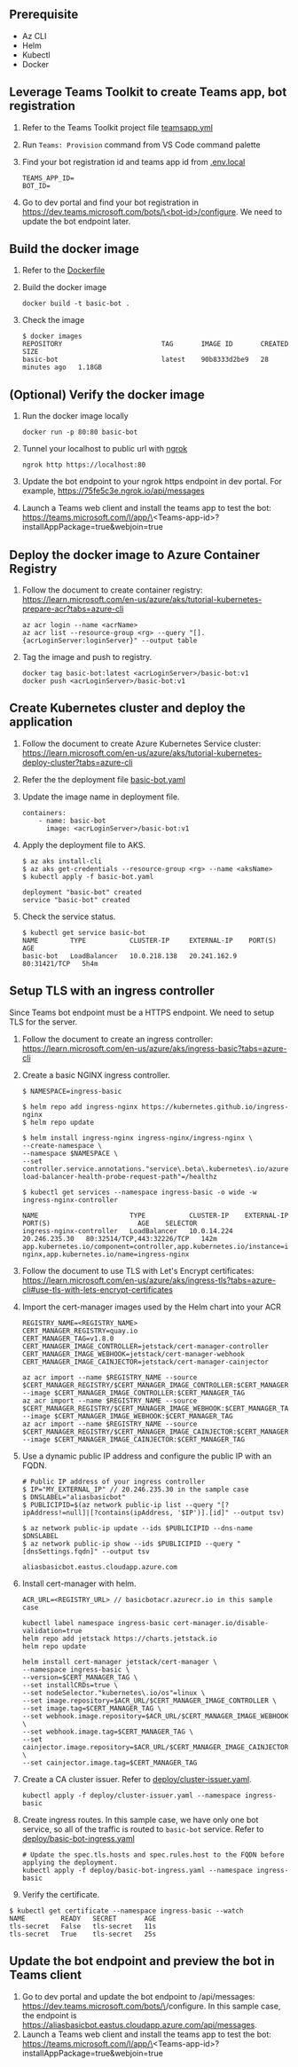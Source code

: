 ## Prerequisite

* Az CLI
* Helm
* Kubectl
* Docker

## Leverage Teams Toolkit to create Teams app, bot registration

1. Refer to the Teams Toolkit project file [teamsapp.yml](./teamsapp.yml)
1. Run `Teams: Provision` command from VS Code command palette

1. Find your bot registration id and teams app id from [.env.local](./env/.env.local)
    ```
    TEAMS_APP_ID=
    BOT_ID=
    ```
1. Go to dev portal and find your bot registration in [https://dev.teams.microsoft.com/bots/\<bot-id\>/configure](https://dev.teams.microsoft.com/bots/). We need to update the bot endpoint later.


## Build the docker image

1. Refer to the [Dockerfile](./Dockerfile)
1. Build the docker image

    ```
    docker build -t basic-bot .
    ```

1. Check the image

    ```
    $ docker images
    REPOSITORY                         TAG       IMAGE ID       CREATED          SIZE
    basic-bot                          latest    90b8333d2be9   28 minutes ago   1.18GB
    ```

## (Optional) Verify the docker image

1. Run the docker image locally

    ```
    docker run -p 80:80 basic-bot
    ```
1. Tunnel your localhost to public url with [ngrok](https://ngrok.com/)

    ```
    ngrok http https://localhost:80
    ```
1. Update the bot endpoint to your ngrok https endpoint in dev portal. For example, https://75fe5c3e.ngrok.io/api/messages
1. Launch a Teams web client and install the teams app to test the bot: https://teams.microsoft.com/l/app/\<Teams-app-id\>?installAppPackage=true&webjoin=true

## Deploy the docker image to Azure Container Registry

1. Follow the document to create container registry: https://learn.microsoft.com/en-us/azure/aks/tutorial-kubernetes-prepare-acr?tabs=azure-cli

    ```
    az acr login --name <acrName>
    az acr list --resource-group <rg> --query "[].{acrLoginServer:loginServer}" --output table
    ```

1. Tag the image and push to registry.

    ```
    docker tag basic-bot:latest <acrLoginServer>/basic-bot:v1
    docker push <acrLoginServer>/basic-bot:v1
    ```

## Create Kubernetes cluster and deploy the application

1. Follow the document to create Azure Kubernetes Service cluster: https://learn.microsoft.com/en-us/azure/aks/tutorial-kubernetes-deploy-cluster?tabs=azure-cli
1. Refer the the deployment file [basic-bot.yaml](./basic-bot.yaml)
1. Update the image name in deployment file.

    ```
    containers:
        - name: basic-bot
          image: <acrLoginServer>/basic-bot:v1
    ```

1. Apply the deployment file to AKS.

    ```
    $ az aks install-cli
    $ az aks get-credentials --resource-group <rg> --name <aksName>
    $ kubectl apply -f basic-bot.yaml

    deployment "basic-bot" created
    service "basic-bot" created
    ```

1. Check the service status.

    ```
    $ kubectl get service basic-bot
    NAME        TYPE           CLUSTER-IP     EXTERNAL-IP    PORT(S)         AGE
    basic-bot   LoadBalancer   10.0.218.138   20.241.162.9   80:31421/TCP   5h4m
    ```

## Setup TLS with an ingress controller

Since Teams bot endpoint must be a HTTPS endpoint. We need to setup TLS for the server.

1. Follow the document to create an ingress controller: https://learn.microsoft.com/en-us/azure/aks/ingress-basic?tabs=azure-cli
1. Create a basic NGINX ingress controller.

    ```
    $ NAMESPACE=ingress-basic

    $ helm repo add ingress-nginx https://kubernetes.github.io/ingress-nginx
    $ helm repo update

    $ helm install ingress-nginx ingress-nginx/ingress-nginx \
    --create-namespace \
    --namespace $NAMESPACE \
    --set controller.service.annotations."service\.beta\.kubernetes\.io/azure-load-balancer-health-probe-request-path"=/healthz

    $ kubectl get services --namespace ingress-basic -o wide -w ingress-nginx-controller

    NAME                       TYPE           CLUSTER-IP    EXTERNAL-IP     PORT(S)                      AGE    SELECTOR
    ingress-nginx-controller   LoadBalancer   10.0.14.224   20.246.235.30   80:32514/TCP,443:32226/TCP   142m   app.kubernetes.io/component=controller,app.kubernetes.io/instance=ingress-nginx,app.kubernetes.io/name=ingress-nginx
    ```

1. Follow the document to use TLS with Let's Encrypt certificates: https://learn.microsoft.com/en-us/azure/aks/ingress-tls?tabs=azure-cli#use-tls-with-lets-encrypt-certificates
1. Import the cert-manager images used by the Helm chart into your ACR

    ```
    REGISTRY_NAME=<REGISTRY_NAME>
    CERT_MANAGER_REGISTRY=quay.io
    CERT_MANAGER_TAG=v1.8.0
    CERT_MANAGER_IMAGE_CONTROLLER=jetstack/cert-manager-controller
    CERT_MANAGER_IMAGE_WEBHOOK=jetstack/cert-manager-webhook
    CERT_MANAGER_IMAGE_CAINJECTOR=jetstack/cert-manager-cainjector

    az acr import --name $REGISTRY_NAME --source $CERT_MANAGER_REGISTRY/$CERT_MANAGER_IMAGE_CONTROLLER:$CERT_MANAGER_TAG --image $CERT_MANAGER_IMAGE_CONTROLLER:$CERT_MANAGER_TAG
    az acr import --name $REGISTRY_NAME --source $CERT_MANAGER_REGISTRY/$CERT_MANAGER_IMAGE_WEBHOOK:$CERT_MANAGER_TAG --image $CERT_MANAGER_IMAGE_WEBHOOK:$CERT_MANAGER_TAG
    az acr import --name $REGISTRY_NAME --source $CERT_MANAGER_REGISTRY/$CERT_MANAGER_IMAGE_CAINJECTOR:$CERT_MANAGER_TAG --image $CERT_MANAGER_IMAGE_CAINJECTOR:$CERT_MANAGER_TAG
    ```

1. Use a dynamic public IP address and configure the public IP with an FQDN.

    ```
    # Public IP address of your ingress controller
    $ IP="MY_EXTERNAL_IP" // 20.246.235.30 in the sample case
    $ DNSLABEL="aliasbasicbot"
    $ PUBLICIPID=$(az network public-ip list --query "[?ipAddress!=null]|[?contains(ipAddress, '$IP')].[id]" --output tsv)

    $ az network public-ip update --ids $PUBLICIPID --dns-name $DNSLABEL
    $ az network public-ip show --ids $PUBLICIPID --query "[dnsSettings.fqdn]" --output tsv

    aliasbasicbot.eastus.cloudapp.azure.com
    ```

1. Install cert-manager with helm.

    ```
    ACR_URL=<REGISTRY_URL> // basicbotacr.azurecr.io in this sample case

    kubectl label namespace ingress-basic cert-manager.io/disable-validation=true
    helm repo add jetstack https://charts.jetstack.io
    helm repo update

    helm install cert-manager jetstack/cert-manager \
    --namespace ingress-basic \
    --version=$CERT_MANAGER_TAG \
    --set installCRDs=true \
    --set nodeSelector."kubernetes\.io/os"=linux \
    --set image.repository=$ACR_URL/$CERT_MANAGER_IMAGE_CONTROLLER \
    --set image.tag=$CERT_MANAGER_TAG \
    --set webhook.image.repository=$ACR_URL/$CERT_MANAGER_IMAGE_WEBHOOK \
    --set webhook.image.tag=$CERT_MANAGER_TAG \
    --set cainjector.image.repository=$ACR_URL/$CERT_MANAGER_IMAGE_CAINJECTOR \
    --set cainjector.image.tag=$CERT_MANAGER_TAG
    ```

1. Create a CA cluster issuer. Refer to [deploy/cluster-issuer.yaml](./deploy/cluster-issuer.yaml).

    ```
    kubectl apply -f deploy/cluster-issuer.yaml --namespace ingress-basic
    ```

1. Create ingress routes. In this sample case, we have only one bot service, so all of the traffic is routed to `basic-bot` service. Refer to [deploy/basic-bot-ingress.yaml](./deploy/basic-bot-ingress.yaml)

    ```
    # Update the spec.tls.hosts and spec.rules.host to the FQDN before applying the deployment.
    kubectl apply -f deploy/basic-bot-ingress.yaml --namespace ingress-basic
    ```

1. Verify the certificate.

```
$ kubectl get certificate --namespace ingress-basic --watch
NAME         READY   SECRET       AGE
tls-secret   False   tls-secret   11s
tls-secret   True    tls-secret   25s
```

## Update the bot endpoint and preview the bot in Teams client

1. Go to dev portal and update the bot endpoint to <your-FQDN>/api/messages: https://dev.teams.microsoft.com/bots/\<botId>/configure. In this sample case, the endpoint is https://aliasbasicbot.eastus.cloudapp.azure.com/api/messages.
1. Launch a Teams web client and install the teams app to test the bot: https://teams.microsoft.com/l/app/\<Teams-app-id\>?installAppPackage=true&webjoin=true
